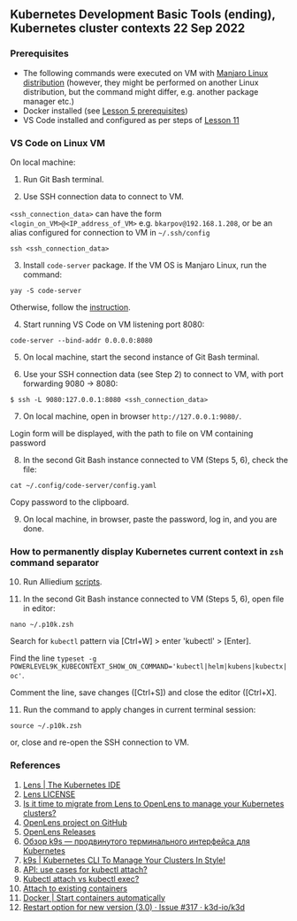 ## Kubernetes Development Basic Tools (ending), Kubernetes cluster contexts 22 Sep 2022 ##

### Prerequisites ###

- The following commands were executed on VM with [Manjaro Linux distribution](https://manjaro.org/download/) (however, they might be performed on another Linux distribution, but the command might differ, e.g. another package manager etc.)
- Docker installed (see [Lesson 5 prerequisites](../05_docker_basic_commands_postgres_23-aug-2022/README.md))
- VS Code installed and configured as per steps of [Lesson 11](../11_k8s_dev_tools_kubectl_krew_vscode_15-sep-2022/README.md)

### VS Code on Linux VM

On local machine:

1. Run Git Bash terminal.

2. Use SSH connection data to connect to VM.  

`<ssh_connection_data>` can have the form `<login_on_VM>@<IP_address_of_VM>` e.g. `bkarpov@192.168.1.208`, 
or be an alias configured for connection to VM in  `~/.ssh/config`

```
ssh <ssh_connection_data>
```

3. Install `code-server` package. If the VM OS is Manjaro Linux, run the command:

```
yay -S code-server 
```

Otherwise, follow the [instruction](https://github.com/coder/code-server#getting-started).


4. Start running VS Code on VM listening port 8080:

```
code-server --bind-addr 0.0.0.0:8080
```

5. On local machine, start the second instance of Git Bash terminal.

6. Use your SSH connection data (see Step 2) to connect to VM, with port forwarding 9080 -> 8080:

```
$ ssh -L 9080:127.0.0.1:8080 <ssh_connection_data>
```

7. On local machine, open in browser `http://127.0.0.1:9080/`.

Login form will be displayed, with the path to file on VM containing password

8. In the second Git Bash instance connected to VM (Steps 5, 6), check the file:

```
cat ~/.config/code-server/config.yaml
```

Copy password to the clipboard.

9. On local machine, in browser, paste the password, log in, and you are done.


### How to permanently display Kubernetes current context in `zsh` command separator

10. Run Alliedium [scripts](https://github.com/Alliedium/awesome-linux-config/tree/master/manjaro#instructions).

11. In the second Git Bash instance connected to VM (Steps 5, 6), open file in editor:

```
nano ~/.p10k.zsh
```

Search for `kubectl` pattern via \[Ctrl+W\] > enter 'kubectl' > \[Enter\].

Find the line `typeset -g POWERLEVEL9K_KUBECONTEXT_SHOW_ON_COMMAND='kubectl|helm|kubens|kubectx|oc'`.

Comment the line, save changes (\[Ctrl+S\]) and close the editor (\[Ctrl+X\].

11. Run the command to apply changes in current terminal session:

```
source ~/.p10k.zsh
```

or, close and re-open the SSH connection to VM.


### References ###

1. [Lens | The Kubernetes IDE](https://k8slens.dev/)
2. [Lens LICENSE](https://github.com/lensapp/lens/blob/master/LICENSE)
3. [Is it time to migrate from Lens to OpenLens to manage your Kubernetes clusters?](https://blog.devgenius.io/is-it-time-to-migrate-from-lens-to-openlens-75496e5758d8)
4. [OpenLens project on GitHub](https://github.com/MuhammedKalkan/OpenLens)
5. [OpenLens Releases](https://github.com/MuhammedKalkan/OpenLens/releases)
6. [Обзор k9s — продвинутого терминального интерфейса для Kubernetes](https://habr.com/ru/company/flant/blog/524196/)
7. [k9s | Kubernetes CLI To Manage Your Clusters In Style!](https://k9scli.io/)
8. [API: use cases for kubectl attach?](https://github.com/kubernetes/kubernetes/issues/23335)
9. [Kubectl attach vs kubectl exec?](https://stackoverflow.com/a/50031131)
10. [Attach to existing containers](https://kubernetes.io/blog/2015/10/some-things-you-didnt-know-about-kubectl_28/#attach-to-existing-containers)
11. [Docker | Start containers automatically](https://docs.docker.com/config/containers/start-containers-automatically/)
12. [Restart option for new version (3.0) · Issue #317 · k3d-io/k3d](https://github.com/k3d-io/k3d/issues/317)